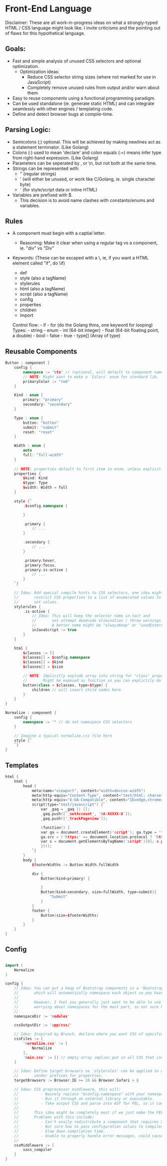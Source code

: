 # Front-End Language

Disclaimer: These are all work-in-progress ideas on what a strongly-typed HTML / CSS language might look like. I invite criticisms and the pointing out of flaws for this hypothetical language.

## Goals:

- Fast and simple analysis of unused CSS selectors and optional optimization.
    - Optimization ideas:
        - Reduce CSS selector string sizes (where not marked for use in JavaScript)
        - Completely remove unused rules from output and/or warn about them
- Easy to reuse components using a functional programming paradigm.
- Can be used standalone (ie. generate static HTML) and can integrate seamlessly with other engines / templating code.
- Define and detect browser bugs at compile-time.

## Parsing Logic:
- Semicolons (;) optional. This will be achieved by making newlines act as a statement terminator. (Like Golang)
- Colons (:) used to mean 'declare' and colon equals (:=) means infer type from right-hand expression. (Like Golang)
- Parameters can be seperated by , or \n, but not both at the same time.
- Strings can be represented with: 
    - " (regular strings)
    - ' (will either be unused, or work like C/Golang, ie. single character byte)
    - ` (for style/script data or inline HTML)
- Variables are prefixed with $.
    - This decision is to avoid name clashes with constants/enums and variables.

## Rules
- A component must begin with a captial letter.
    - Reasoning: Make it clear when using a regular tag vs a component, ie. "div" vs "Div"
- Keywords: (These can be escaped with a \\, ie, if you want a HTML element called "if", do \\if)
    - def
    - style (also a tagName)
    - stylerules
    - html (also a tagName)
    - script (also a tagName)
    - config 
    - properties
    - children
    - import

    Control flow:
        - if
        - for (do the Golang thins, one keyword for looping)
    Types:
        - string
        - enum
        - int (64-bit integer)
        - float (64-bit floating point, a double)
        - bool
            - false
            - true
        - type\[\] (Array of type)

## Reusable Components

```cpp
Button : component {
    config {
        namespace := 'btn' // (optional, will default to component name, ie. "Button")
        // NOTE: Might want to make a `Colors` enum for standard lib.
        primaryColor := "red"
    }

    Kind : enum {
        primary: "primary"
        secondary: "secondary"
    }

    Type : enum {
        button: "button"
        submit: "submit"
        reset: "reset"
    }

    Width : enum {
        auto
        full: "full-width"
    }
    
    // NOTE: properties default to first item in enum, unless explicitly set.
    properties {
        $kind: Kind
        $type: Type
        $width: Width = full
    }

    style {`
        .$config.namespace {

        }

        .primary {
            // ...
        }

        .secondary {
            // ...
        }

        .primary:hover,
        .primary:focus,
        .primary.is-active {
            // ...
        }
    `}

    // Idea: Add special compile hints to CSS selectors, one idea might be to
    //       restrict CSS properties to a list of enumerated values to catch improperly
    //       set values.
    stylerules {
        .is-active {
            // Idea: This will keep the selector name in-tact and 
            //       not attempt deadcode elimination / throw warnings.
            //       A better name might be "alwaysKeep" or "usedExternally".
            inJavaScript := true
        }
    }

    html {
        $classes := []
        $classes[] = $config.namespace
        $classes[] = $kind
        $classes[] = $size

        // NOTE: Implicitly explode array into string for "class" property.
        //       Might be exposed as function so you can explictily do "array.toClassString()"
        button(class = $classes, type=$type) {
            children // will insert child nodes here
        }
    }
}
```

```cpp
Normalize : component {
    config {
        namespace := '' // do not namespace CSS selectors
    }

    // Imagine a typical normalize.css file here
    style {`
    `}
}
```

## Templates

```cpp
html {
    html {
        head {
            meta(name="viewport", content="width=device-width")
            meta(http-equiv="Content-Type", content="text/html; charset=utf-8")
            meta(http-equiv="X-UA-Compatible", content="IE=edge,chrome=1")
            script(type="text/javascript") {`
                var _gaq = _gaq || [];
                _gaq.push(['_setAccount', 'UA-XXXXX-X']);
                _gaq.push(['_trackPageview']);

                (function() {
                var ga = document.createElement('script'); ga.type = 'text/javascript'; ga.async = true;
                ga.src = ('https:' == document.location.protocol ? 'https://ssl' : 'http://www') + '.google-analytics.com/ga.js';
                var s = document.getElementsByTagName('script')[0]; s.parentNode.insertBefore(ga, s);
                })();
            `}
        }
        body {
            $footerWidths := Button.Width.fullWidth

            div {
                Button(kind=primary) {

                }
                Button(kind=secondary, size=fullWidth, type=submit){
                    "Submit"
                }
            }
            footer {
                Button(size=$footerWidths)
            }
        }
    }
}
```

## Config

```cpp

import (
    Normalize
)

config {
    // Idea: You can put a heap of Bootstrap components in a 'Bootstrap' folder
    //       which will automatically namespace each object so you have to do "Bootstrap.Button".
    //
    //       However, I feel you generally just want to be able to use any component in your project without
    //       worrying about namespaces for the most part, so not sure how necessary this would be.
    //
    namespaceDir := 'modules'

    cssOutputDir := 'app/css/'

    // Idea: Inspired by Brunch, declare where you want CSS of specific modules/components to be output to.
    cssFiles := [
        'normalize.css' := [
            Normalize
        ],
        'main.css' := [] // empty array implies put in all CSS that isn't placed elsewhere.
    ]

    // Idea: Define target browsers so 'stylerules' can be applied to warn of browser bugs as well as generate
    //       vendor prefixes for properties.
    targetBrowsers := Browser.IE >= 10 && Browser.Safari > 8

    // Idea: CSS preprocessor middleware, this will:
    //          - Naively replace "$config.namespace" with your namespace string. ie. .$config.namespace {} becomes .btn {}
    //          - Run it through an external library or executable.
    //          - Take output CSS and parse into AST for FEL, so it can deadcode check, etc. 
    //
    //       This idea might be completely moot if we just make the FEL CSS language really good on its own merits.
    //       Problems with this include:
    //          - Can't easily redistribute a component that requires SASS/LESS/Stylus/etc.
    //          - Not sure how to pass configuration values to compiler SASS. ie. I can't configure a Bootstrap buttons primary color.
    //          - Slow down compilation time.
    //          - Unable to properly handle error messages, could cause JavaScript Transpilation-levels of obtuse-errors.
    //
    cssMiddleware := [
        sass_compiler
    ]
}

```
